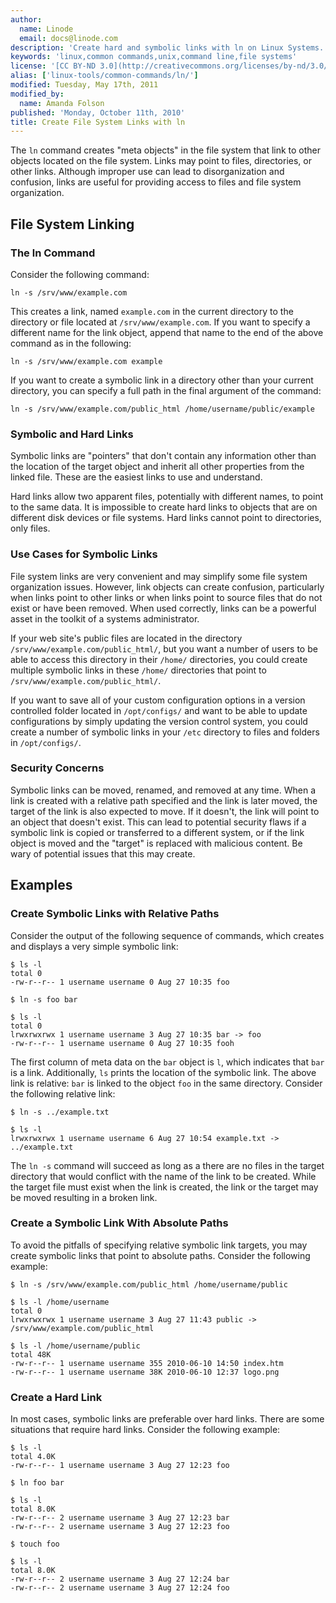 ```yaml
---
author:
  name: Linode
  email: docs@linode.com
description: 'Create hard and symbolic links with ln on Linux Systems.'
keywords: 'linux,common commands,unix,command line,file systems'
license: '[CC BY-ND 3.0](http://creativecommons.org/licenses/by-nd/3.0/us/)'
alias: ['linux-tools/common-commands/ln/']
modified: Tuesday, May 17th, 2011
modified_by:
  name: Amanda Folson
published: 'Monday, October 11th, 2010'
title: Create File System Links with ln
---
```


The `ln` command creates "meta objects" in the file system that link to other objects located on the file system. Links may point to files, directories, or other links. Although improper use can lead to disorganization and confusion, links are useful for providing access to files and file system organization.

## File System Linking

### The ln Command

Consider the following command:

    ln -s /srv/www/example.com

This creates a link, named `example.com` in the current directory to the directory or file located at `/srv/www/example.com`. If you want to specify a different name for the link object, append that name to the end of the above command as in the following:

    ln -s /srv/www/example.com example

If you want to create a symbolic link in a directory other than your current directory, you can specify a full path in the final argument of the command:

    ln -s /srv/www/example.com/public_html /home/username/public/example

### Symbolic and Hard Links

Symbolic links are "pointers" that don't contain any information other than the location of the target object and inherit all other properties from the linked file. These are the easiest links to use and understand.

Hard links allow two apparent files, potentially with different names, to point to the same data. It is impossible to create hard links to objects that are on different disk devices or file systems. Hard links cannot point to directories, only files.

### Use Cases for Symbolic Links

File system links are very convenient and may simplify some file system organization issues. However, link objects can create confusion, particularly when links point to other links or when links point to source files that do not exist or have been removed. When used correctly, links can be a powerful asset in the toolkit of a systems administrator.

If your web site's public files are located in the directory `/srv/www/example.com/public_html/`, but you want a number of users to be able to access this directory in their `/home/` directories, you could create multiple symbolic links in these `/home/` directories that point to `/srv/www/example.com/public_html/`.

If you want to save all of your custom configuration options in a version controlled folder located in `/opt/configs/` and want to be able to update configurations by simply updating the version control system, you could create a number of symbolic links in your `/etc` directory to files and folders in `/opt/configs/`.

### Security Concerns

Symbolic links can be moved, renamed, and removed at any time. When a link is created with a relative path specified and the link is later moved, the target of the link is also expected to move. If it doesn't, the link will point to an object that doesn't exist. This can lead to potential security flaws if a symbolic link is copied or transferred to a different system, or if the link object is moved and the "target" is replaced with malicious content. Be wary of potential issues that this may create.

## Examples

### Create Symbolic Links with Relative Paths

Consider the output of the following sequence of commands, which creates and displays a very simple symbolic link:

    $ ls -l
    total 0
    -rw-r--r-- 1 username username 0 Aug 27 10:35 foo

    $ ln -s foo bar

    $ ls -l
    total 0
    lrwxrwxrwx 1 username username 3 Aug 27 10:35 bar -> foo
    -rw-r--r-- 1 username username 0 Aug 27 10:35 fooh

The first column of meta data on the `bar` object is `l`, which indicates that `bar` is a link. Additionally, `ls` prints the location of the symbolic link. The above link is relative: `bar` is linked to the object `foo` in the same directory. Consider the following relative link:

    $ ln -s ../example.txt

    $ ls -l 
    lrwxrwxrwx 1 username username 6 Aug 27 10:54 example.txt -> ../example.txt

The `ln -s` command will succeed as long as a there are no files in the target directory that would conflict with the name of the link to be created. While the target file must exist when the link is created, the link or the target may be moved resulting in a broken link.

### Create a Symbolic Link With Absolute Paths

To avoid the pitfalls of specifying relative symbolic link targets, you may create symbolic links that point to absolute paths. Consider the following example:

    $ ln -s /srv/www/example.com/public_html /home/username/public

    $ ls -l /home/username 
    total 0
    lrwxrwxrwx 1 username username 3 Aug 27 11:43 public -> /srv/www/example.com/public_html

    $ ls -l /home/username/public 
    total 48K
    -rw-r--r-- 1 username username 355 2010-06-10 14:50 index.htm
    -rw-r--r-- 1 username username 38K 2010-06-10 12:37 logo.png

### Create a Hard Link

In most cases, symbolic links are preferable over hard links. There are some situations that require hard links. Consider the following example:

    $ ls -l 
    total 4.0K 
    -rw-r--r-- 1 username username 3 Aug 27 12:23 foo
    
    $ ln foo bar
    
    $ ls -l
    total 8.0K
    -rw-r--r-- 2 username username 3 Aug 27 12:23 bar 
    -rw-r--r-- 2 username username 3 Aug 27 12:23 foo
    
    $ touch foo
    
    $ ls -l
    total 8.0K 
    -rw-r--r-- 2 username username 3 Aug 27 12:24 bar 
    -rw-r--r-- 2 username username 3 Aug 27 12:24 foo